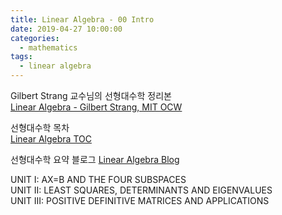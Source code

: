```yaml
---
title: Linear Algebra - 00 Intro
date: 2019-04-27 10:00:00
categories:
  - mathematics
tags:
  - linear algebra
---
```


Gilbert Strang 교수님의 선형대수학 정리본  
[Linear Algebra - Gilbert Strang, MIT OCW](https://ocw.mit.edu/courses/mathematics/18-06sc-linear-algebra-fall-2011/index.htm)

선형대수학 목차  
[Linear Algebra TOC](http://math.mit.edu/~gs/linearalgebra/linearalgebra5_TOC.pdf)

선형대수학 요약 블로그
[Linear Algebra Blog](https://twlab.tistory.com/3?category=668741)

UNIT I: AX=B AND THE FOUR SUBSPACES  
UNIT II: LEAST SQUARES, DETERMINANTS AND EIGENVALUES  
UNIT III: POSITIVE DEFINITIVE MATRICES AND APPLICATIONS
